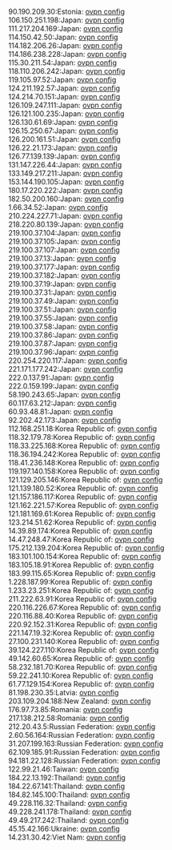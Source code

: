 90.190.209.30:Estonia: [ovpn config](vpn/90_190_209_30.ovpn)  
106.150.251.198:Japan: [ovpn config](vpn/106_150_251_198.ovpn)  
111.217.204.169:Japan: [ovpn config](vpn/111_217_204_169.ovpn)  
114.150.42.50:Japan: [ovpn config](vpn/114_150_42_50.ovpn)  
114.182.206.26:Japan: [ovpn config](vpn/114_182_206_26.ovpn)  
114.186.238.228:Japan: [ovpn config](vpn/114_186_238_228.ovpn)  
115.30.211.54:Japan: [ovpn config](vpn/115_30_211_54.ovpn)  
118.110.206.242:Japan: [ovpn config](vpn/118_110_206_242.ovpn)  
119.105.97.52:Japan: [ovpn config](vpn/119_105_97_52.ovpn)  
124.211.192.57:Japan: [ovpn config](vpn/124_211_192_57.ovpn)  
124.214.70.151:Japan: [ovpn config](vpn/124_214_70_151.ovpn)  
126.109.247.111:Japan: [ovpn config](vpn/126_109_247_111.ovpn)  
126.121.100.235:Japan: [ovpn config](vpn/126_121_100_235.ovpn)  
126.130.61.69:Japan: [ovpn config](vpn/126_130_61_69.ovpn)  
126.15.250.67:Japan: [ovpn config](vpn/126_15_250_67.ovpn)  
126.200.161.51:Japan: [ovpn config](vpn/126_200_161_51.ovpn)  
126.22.21.173:Japan: [ovpn config](vpn/126_22_21_173.ovpn)  
126.77.139.139:Japan: [ovpn config](vpn/126_77_139_139.ovpn)  
131.147.226.44:Japan: [ovpn config](vpn/131_147_226_44.ovpn)  
133.149.217.211:Japan: [ovpn config](vpn/133_149_217_211.ovpn)  
153.144.190.105:Japan: [ovpn config](vpn/153_144_190_105.ovpn)  
180.17.220.222:Japan: [ovpn config](vpn/180_17_220_222.ovpn)  
182.50.200.160:Japan: [ovpn config](vpn/182_50_200_160.ovpn)  
1.66.34.52:Japan: [ovpn config](vpn/1_66_34_52.ovpn)  
210.224.227.71:Japan: [ovpn config](vpn/210_224_227_71.ovpn)  
218.220.80.139:Japan: [ovpn config](vpn/218_220_80_139.ovpn)  
219.100.37.104:Japan: [ovpn config](vpn/219_100_37_104.ovpn)  
219.100.37.105:Japan: [ovpn config](vpn/219_100_37_105.ovpn)  
219.100.37.107:Japan: [ovpn config](vpn/219_100_37_107.ovpn)  
219.100.37.13:Japan: [ovpn config](vpn/219_100_37_13.ovpn)  
219.100.37.177:Japan: [ovpn config](vpn/219_100_37_177.ovpn)  
219.100.37.182:Japan: [ovpn config](vpn/219_100_37_182.ovpn)  
219.100.37.19:Japan: [ovpn config](vpn/219_100_37_19.ovpn)  
219.100.37.31:Japan: [ovpn config](vpn/219_100_37_31.ovpn)  
219.100.37.49:Japan: [ovpn config](vpn/219_100_37_49.ovpn)  
219.100.37.51:Japan: [ovpn config](vpn/219_100_37_51.ovpn)  
219.100.37.55:Japan: [ovpn config](vpn/219_100_37_55.ovpn)  
219.100.37.58:Japan: [ovpn config](vpn/219_100_37_58.ovpn)  
219.100.37.86:Japan: [ovpn config](vpn/219_100_37_86.ovpn)  
219.100.37.87:Japan: [ovpn config](vpn/219_100_37_87.ovpn)  
219.100.37.96:Japan: [ovpn config](vpn/219_100_37_96.ovpn)  
220.254.220.117:Japan: [ovpn config](vpn/220_254_220_117.ovpn)  
221.171.177.242:Japan: [ovpn config](vpn/221_171_177_242.ovpn)  
222.0.137.91:Japan: [ovpn config](vpn/222_0_137_91.ovpn)  
222.0.159.199:Japan: [ovpn config](vpn/222_0_159_199.ovpn)  
58.190.243.65:Japan: [ovpn config](vpn/58_190_243_65.ovpn)  
60.117.63.212:Japan: [ovpn config](vpn/60_117_63_212.ovpn)  
60.93.48.81:Japan: [ovpn config](vpn/60_93_48_81.ovpn)  
92.202.42.173:Japan: [ovpn config](vpn/92_202_42_173.ovpn)  
112.168.251.18:Korea Republic of: [ovpn config](vpn/112_168_251_18.ovpn)  
118.32.179.78:Korea Republic of: [ovpn config](vpn/118_32_179_78.ovpn)  
118.33.225.168:Korea Republic of: [ovpn config](vpn/118_33_225_168.ovpn)  
118.36.194.242:Korea Republic of: [ovpn config](vpn/118_36_194_242.ovpn)  
118.41.236.148:Korea Republic of: [ovpn config](vpn/118_41_236_148.ovpn)  
119.197.140.158:Korea Republic of: [ovpn config](vpn/119_197_140_158.ovpn)  
121.129.205.146:Korea Republic of: [ovpn config](vpn/121_129_205_146.ovpn)  
121.139.180.52:Korea Republic of: [ovpn config](vpn/121_139_180_52.ovpn)  
121.157.186.117:Korea Republic of: [ovpn config](vpn/121_157_186_117.ovpn)  
121.162.221.57:Korea Republic of: [ovpn config](vpn/121_162_221_57.ovpn)  
121.181.169.61:Korea Republic of: [ovpn config](vpn/121_181_169_61.ovpn)  
123.214.51.62:Korea Republic of: [ovpn config](vpn/123_214_51_62.ovpn)  
14.39.89.174:Korea Republic of: [ovpn config](vpn/14_39_89_174.ovpn)  
14.47.248.47:Korea Republic of: [ovpn config](vpn/14_47_248_47.ovpn)  
175.212.139.204:Korea Republic of: [ovpn config](vpn/175_212_139_204.ovpn)  
183.101.100.154:Korea Republic of: [ovpn config](vpn/183_101_100_154.ovpn)  
183.105.18.91:Korea Republic of: [ovpn config](vpn/183_105_18_91.ovpn)  
183.99.115.65:Korea Republic of: [ovpn config](vpn/183_99_115_65.ovpn)  
1.228.187.99:Korea Republic of: [ovpn config](vpn/1_228_187_99.ovpn)  
1.233.23.251:Korea Republic of: [ovpn config](vpn/1_233_23_251.ovpn)  
211.222.63.91:Korea Republic of: [ovpn config](vpn/211_222_63_91.ovpn)  
220.116.226.67:Korea Republic of: [ovpn config](vpn/220_116_226_67.ovpn)  
220.116.88.40:Korea Republic of: [ovpn config](vpn/220_116_88_40.ovpn)  
220.92.152.31:Korea Republic of: [ovpn config](vpn/220_92_152_31.ovpn)  
221.147.19.32:Korea Republic of: [ovpn config](vpn/221_147_19_32.ovpn)  
27.100.231.140:Korea Republic of: [ovpn config](vpn/27_100_231_140.ovpn)  
39.124.227.110:Korea Republic of: [ovpn config](vpn/39_124_227_110.ovpn)  
49.142.60.65:Korea Republic of: [ovpn config](vpn/49_142_60_65.ovpn)  
58.232.181.70:Korea Republic of: [ovpn config](vpn/58_232_181_70.ovpn)  
59.22.241.10:Korea Republic of: [ovpn config](vpn/59_22_241_10.ovpn)  
61.77.129.154:Korea Republic of: [ovpn config](vpn/61_77_129_154.ovpn)  
81.198.230.35:Latvia: [ovpn config](vpn/81_198_230_35.ovpn)  
203.109.204.188:New Zealand: [ovpn config](vpn/203_109_204_188.ovpn)  
176.97.73.85:Romania: [ovpn config](vpn/176_97_73_85.ovpn)  
217.138.212.58:Romania: [ovpn config](vpn/217_138_212_58.ovpn)  
212.20.43.5:Russian Federation: [ovpn config](vpn/212_20_43_5.ovpn)  
2.60.56.164:Russian Federation: [ovpn config](vpn/2_60_56_164.ovpn)  
31.207.199.163:Russian Federation: [ovpn config](vpn/31_207_199_163.ovpn)  
62.109.185.91:Russian Federation: [ovpn config](vpn/62_109_185_91.ovpn)  
94.181.22.128:Russian Federation: [ovpn config](vpn/94_181_22_128.ovpn)  
122.99.21.46:Taiwan: [ovpn config](vpn/122_99_21_46.ovpn)  
184.22.13.192:Thailand: [ovpn config](vpn/184_22_13_192.ovpn)  
184.22.67.141:Thailand: [ovpn config](vpn/184_22_67_141.ovpn)  
184.82.145.100:Thailand: [ovpn config](vpn/184_82_145_100.ovpn)  
49.228.116.32:Thailand: [ovpn config](vpn/49_228_116_32.ovpn)  
49.228.241.178:Thailand: [ovpn config](vpn/49_228_241_178.ovpn)  
49.49.217.242:Thailand: [ovpn config](vpn/49_49_217_242.ovpn)  
45.15.42.166:Ukraine: [ovpn config](vpn/45_15_42_166.ovpn)  
14.231.30.42:Viet Nam: [ovpn config](vpn/14_231_30_42.ovpn)  
